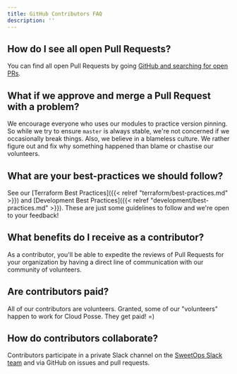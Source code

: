 ```yaml
---
title: GitHub Contributors FAQ
description: ''
---
```


## How do I see all open Pull Requests?

You can find all open Pull Requests by going [GitHub and searching for open PRs](https://github.com/pulls?q=is:pr+is:open+org:cloudposse).

## What if we approve and merge a Pull Request with a problem?

We encourage everyone who uses our modules to practice version pinning. So while we try to ensure `master` is always stable, 
we're not concerned if we occasionally break things. Also, we believe in a blameless culture. We rather figure out and fix
why something happened than blame or chastise our volunteers.

## What are your best-practices we should follow?

 See our  [Terraform Best Practices]({{< relref "terraform/best-practices.md" >}}) and [Development Best Practices]({{< relref "development/best-practices.md" >}}). These are just some guidelines to follow and we're open to your feedback!

## What benefits do I receive as a contributor?

As a contributor, you'll be able to expedite the reviews of Pull Requests for your organization by having a direct
line of communication with our community of volunteers.

## Are contributors paid?

All of our contributors are volunteers. Granted, some of our "volunteers" happen to work for Cloud Posse. They get paid! =)

## How do contributors collaborate?

Contributors participate in a private Slack channel on the [SweetOps Slack team](https://slack.sweetops.com/) and via GitHub on issues and pull requests.


